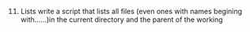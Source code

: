  11. Lists
write a script that lists all files (even ones with names begining with......)in the current directory and the parent of the working 
